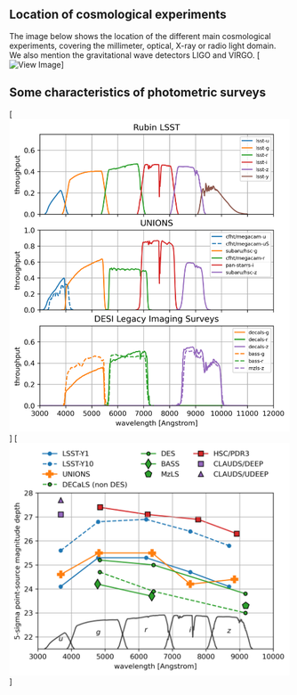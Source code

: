 ## Location of cosmological experiments
The image below shows the location of the different main cosmological experiments, covering the millimeter, optical, X-ray or radio light domain. We also mention the gravitational wave detectors LIGO and VIRGO.
[![View Image](https://raw.githubusercontent.com/payerne/payerne.github.io/main/docs/images/cosmo_experiment_map.png)]

## Some characteristics of photometric surveys

[![View Image](https://raw.githubusercontent.com/payerne/payerne.github.io/main/docs/images/response_curves-5.png)]
[![View Image](https://raw.githubusercontent.com/payerne/payerne.github.io/main/docs/images/magnitude_depth-7.png)]
